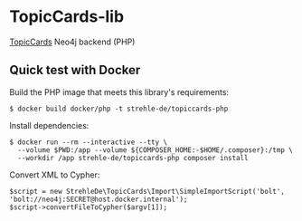 # TopicCards-lib

[TopicCards](https://topiccards.net/) Neo4j backend (PHP)

## Quick test with Docker

Build the PHP image that meets this library's requirements:

```
$ docker build docker/php -t strehle-de/topiccards-php
```

Install dependencies:
```
$ docker run --rm --interactive --tty \
  --volume $PWD:/app --volume ${COMPOSER_HOME:-$HOME/.composer}:/tmp \
  --workdir /app strehle-de/topiccards-php composer install
```

Convert XML to Cypher:
```
$script = new StrehleDe\TopicCards\Import\SimpleImportScript('bolt', 'bolt://neo4j:SECRET@host.docker.internal');
$script->convertFileToCypher($argv[1]);
```